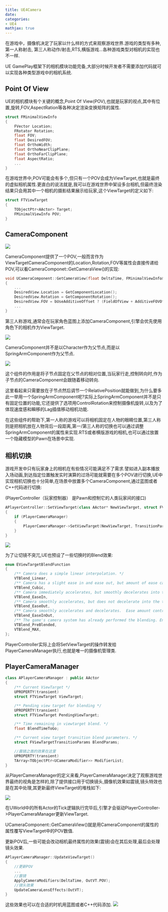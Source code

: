 ```yaml
---
title: UE4Camera
date: 
categories:
- UE4
mathjax: true
---
```


在游戏中，摄像机决定了玩家以什么样的方式来观察游戏世界.游戏的类型有多种,第一人称射击, 第三人称动作/射击,RTS,横版游戏...各种游戏类型对相机的实现也不一样.

UE GamePlay框架下的相机模块功能完备,大部分时候开发者不需要添加代码就可以实现各种类型游戏中的相机系统.

## Point Of View

UE的相机模块有个关键的概念,Point Of View(POV),也就是玩家的视点,其中有位置,旋转,FOV,AspectRation等各种决定渲染变换矩阵的属性.

```cpp
struct FMinimalViewInfo
{
	FVector Location;
	FRotator Rotation;
	float FOV;
	float DesiredFOV;
	float OrthoWidth;
	float OrthoNearClipPlane;
	float OrthoFarClipPlane;
	float AspectRatio;
    ...
}
```

在游戏世界中,POV可能会有多个,但只有一个POV会成为ViewTarget,也就是最终的虚拟相机属性.更直白的说法就是,我可以在游戏世界中架设多台相机,但最终渲染结果只会用其中一个相机的摄影结果展示给玩家,这个ViewTarget的定义如下:

```cpp
struct FTViewTarget
{
    TObjectPtr<AActor> Target;
    FMinimalViewInfo POV;
}
```


## CameraComponent

![](UE4Camera/CameraComponent.png)

CameraComponent提供了一个POV,一般而言作为ViewTargetCameraComponent的Location,Rotation,FOV等属性会直接传递给POV,可以看CameraComponet::GetCameraView()的实现:

```cpp
void UCameraComponent::GetCameraView(float DeltaTime, FMinimalViewInfo& DesiredView)
{
    ...
    DesiredView.Location = GetComponentLocation();
    DesiredView.Rotation = GetComponentRotation();
    DesiredView.FOV = bUseAdditiveOffset ? (FieldOfView + AdditiveFOVOffset) : FieldOfView;
    ...
}
```

第三人称游戏,通常会在玩家角色蓝图上添加CameraComponent,引擎会优先使用角色下的相机作为ViewTarget.

![](UE4Camera/CameraForPawn.png)

CameraComponent并不是以Character作为父节点,而是以SpringArmComponent作为父节点.

![](UE4Camera/SpringArmComponent.png)

这个组件的作用是将子节点固定在父节点的相对位置,当玩家行走,控制转向时,作为子节点的CameraComponent会跟随着移动转向.

这里看起来只需要放在子节点然后调节一个RelativePosition就能做到,为什么要多此一举用一个SpringArmComponent呢?实际上SpringArmComponent并不是只有固定位置的功能,它还提供了选项用ControlRotation来控制摄像机旋转,以及为了体现速度感和瞬移的Lag插值移动相机功能.

在这些组件的帮助下,第一人称的游戏可以将相机固定在人物的眼睛位置,第三人称则是把相机放在人物背后一段距离,第一/第三人称的切换也可以通过调整SpringArmComponent的属性来实现.RTS或者横版游戏的相机,也可以通过放置一个隐藏模型的Pawn在场景中实现.

## 相机切换

游戏开发中只有玩家身上的相机在有些情况可能满足不了需求.譬如进入副本播放入场动画,到达指定位置触发实时演算的过场可能就需要在多个POV进行切换,UE中实现相机切换也十分简单,在场景中放置多个CameraComponent,通过蓝图或者C++代码进行切换:

(PlayerController（玩家控制器） 是Pawn和控制它的人类玩家间的接口)

```cpp
APlayerController::SetViewTarget(class AActor* NewViewTarget, struct FViewTargetTransitionParams TransitionParams)
{
    if (PlayerCameraManager)
	{
		PlayerCameraManager->SetViewTarget(NewViewTarget, TransitionParams);
	}
}
```

![](UE4Camera/SetVIewTarget.png)

为了让切镜不突兀,UE也预设了一些切换时的Blend效果:

``` cpp
enum EViewTargetBlendFunction
{
	/** Camera does a simple linear interpolation. */
	VTBlend_Linear,
	/** Camera has a slight ease in and ease out, but amount of ease cannot be tweaked. */
	VTBlend_Cubic,
	/** Camera immediately accelerates, but smoothly decelerates into the target.  Ease amount controlled by BlendExp. */
	VTBlend_EaseIn,
	/** Camera smoothly accelerates, but does not decelerate into the target.  Ease amount controlled by BlendExp. */
	VTBlend_EaseOut,
	/** Camera smoothly accelerates and decelerates.  Ease amount controlled by BlendExp. */
	VTBlend_EaseInOut,
	/** The game's camera system has already performed the blending. Engine should not blend at all */
	VTBlend_PreBlended,
	VTBlend_MAX,
};
```

PlayerController实际上会将SetViewTarget的操作转发给PlayerCameraManager执行,也就是唯一的摄像机管理类.

## PlayerCameraManager

```cpp 
class APlayerCameraManager : public AActor
{
    /** Current ViewTarget */
	UPROPERTY(transient)
	struct FTViewTarget ViewTarget;

	/** Pending view target for blending */
	UPROPERTY(transient)
	struct FTViewTarget PendingViewTarget;

	/** Time remaining in viewtarget blend. */
	float BlendTimeToGo;

	/** Current view target transition blend parameters. */
	struct FViewTargetTransitionParams BlendParams;

    //震镜之类的效果在这里
    UPROPERTY(transient)
	TArray<TObjectPtr<UCameraModifier>> ModifierList;
}
```

从PlayerCameraManager的定义来看,PlayerCameraManager决定了观察游戏世界最终的视角是怎样的,除了提供接口用于切换镜头,摄像机效果如震镜,镜头特效也是在其中处理,其更新最终ViewTarget的堆栈如下:

![](UE4Camera/UpdateStack.png)

在UWorld中的所有Actor的Tick逻辑执行完毕后,引擎才会驱动PlayerController->PlayerCameraManager更新ViewTarget.

UCameraComponent::GetCameraView()就是用CameraComponent的属性的属性覆写ViewTarget中的POV数值.

更新POV后,一些可能会改动相机最终属性的效果(震镜)会在其后处理,最后会处理镜头效果.
```cpp
APlayerCameraManager::UpdateViewTarget()
{
    //更新POV
    ...
    //震镜
    ApplyCameraModifiers(DeltaTime, OutVT.POV);
    //镜头效果
    UpdateCameraLensEffects(OutVT);
}
```

这些效果也可以在合适的时机用蓝图或者C++代码添加.
![](UE4Camera/CameraShakeAndLensEffect.png)

